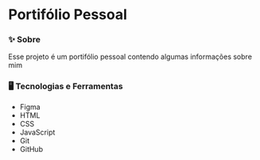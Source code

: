 # Portifólio Pessoal

### ✨ Sobre 

Esse projeto é um portifólio pessoal contendo algumas informações sobre mim

### 🖥️ Tecnologias e Ferramentas 
* Figma 
* HTML 
* CSS
* JavaScript
* Git
* GitHub
